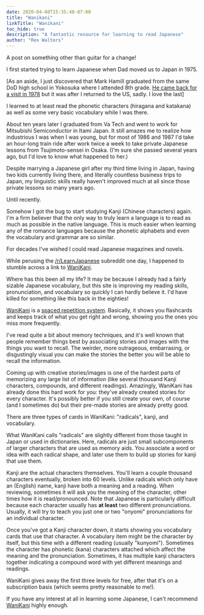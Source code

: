 ```yaml
---
date: 2020-04-08T15:35:48-07:00
title: "Wanikani"
linkTitle: "Wanikani"
toc_hide: true
description: "A fantastic resource for learning to read Japanese"
author: "Rex Walters"
---
```


A post on something other than guitar for a change!
<!--more-->

I first started trying to learn Japanese when Dad moved us to Japan in 1975.

[As an aside, I just discovered that Mark Hamill graduated from the same DoD high school in Yokosuka where I attended 8th grade. [He came back for a visit in 1978](https://www.stripes.com/news/star-wars-star-mark-hamill-visits-yokosuka-alma-mater-1.19779) but it was after I returned to the US, sadly. I love the last]

I learned to at least read the phonetic characters (hiragana and katakana) as well as some very basic vocabulary while I was there.

About ten years later I graduated from Va Tech and went to work for Mitsubishi Semiconductor in Itami Japan. It still amazes me to realize how industrious I was when I was young, but for most of 1986 and 1987 I'd take an hour-long train ride after work twice a week to take private Japanese lessons from Tsujimoto-sensei in Osaka. (I'm sure she passed several years ago, but I'd love to know what happened to her.)

Despite marrying a Japanese girl after my third time living in Japan, having two kids currently living there, and literally countless business trips to Japan, my linguistic skills really haven't improved much at all since those private lessons so many years ago.

Until recently.

Somehow I got the bug to start studying Kanji (Chinese characters) again. I'm a firm believer that the only way to truly learn a language is to read as much as possible in the native language. This is much easier when learning any of the romance languages because the phonetic alphabets and even the vocabulary and grammar are so similar.

For decades I've wished I could read Japanese magazines and novels.

While perusing the [/r/LearnJapanese](https://www.reddit.com/r/LearnJapanese/) subreddit one day, I happened to stumble across a link to [WaniKani](https://www.wanikani.com).

Where has this been all my life? It may be because I already had a fairly sizable Japanese vocabulary, but this site is improving my reading skills, pronunciation, and vocabulary so quickly I can hardly believe it. I'd have killed for something like this back in the eighties!


[WaniKani](https://www.wanikani.com) is a [spaced repetition system](https://en.wikipedia.org/wiki/Spaced_repetition). Basically, it shows you flashcards and keeps track of what you get right and wrong, showing you the ones you miss more frequently.

I've read quite a bit about memory techniques, and it's well known that people remember things best by associating stories and images with the things you want to recall. The weirder, more outrageous, embarrasing, or disgustingly visual you can make the stories the better you will be able to recall the information.

Coming up with creative stories/images is one of the hardest parts of memorizing any large list of information (like several thousand Kanji characters, compounds, and different readings). Amazingly, WaniKani has already done this hard work for you: they've already created stories for every character. It's possibly better if you still create your own, of course (and I sometimes do) but their pre-made stories are already pretty good.

There are three types of cards in WaniKani: "radicals", kanji, and vocabulary.

What WaniKani calls "radicals" are slightly different from those taught in Japan or used in dictionaries. Here, radicals are just small subcomponents of larger characters that are used as memory aids. You associate a word or idea with each radical shape, and later use them to build up stories for kanji that use them.

Kanji are the actual characters themselves. You'll learn a couple thousand characters eventually, broken into 60 levels. Unlike radicals which only have an (English) name, kanji have both a meaning and a reading. When reviewing, sometimes it will ask you the meaning of the character, other times how it is read/pronounced. Note that Japanese is particularly difficult because each character usually has **at least** two different pronunciations. Usually, it will try to teach you just one or two "onyomi" pronunciations for an individual character.

Once you've got a Kanji character down, it starts showing you vocabulary cards that use that character. A vocabulary item might be the character by itself, but this time with a different reading (usually "kunyomi"). Sometimes the character has phonetic (kana) characters attached which affect the meaning and the pronunciation. Sometimes, it has multiple kanji characters together indicating a compound word with yet different meanings and readings.

WaniKani gives away the first three levels for free, after that it's on a subscription basis (which seems pretty reasonable to me!).

If you have any interest at all in learning some Japanese, I can't recommend [WaniKani](https://www.wanikani.com) highly enough.
